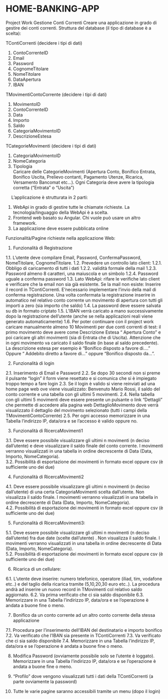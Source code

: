# HOME-BANKING-APP
Project Work Gestione Conti Correnti
Creare una applicazione in grado di gestire dei conti correnti. 
Struttura del database (il tipo di database è a scelta):

TContiCorrenti (decidere i tipi di dati)
1.	ContoCorrenteID		
2.	Email				 
3.	Password			
4.	CognomeTitolare		
5.	NomeTitolare			
6.	DataApertura			
7.	IBAN
   
TMovimentiContoCorrente (decidere i tipi di dati)
1.	MovimentoID			
2.	ContoCorrenteID		
3.	Data				
4.	Importo			
5.	Saldo				
6.	CategoriaMovimentoID		
7.	DescrizioneEstesa		

TCategorieMovimenti  (decidere i tipi di dati)
1.	CategoriaMovimentoID		
2.	NomeCategoria			
3.	Tipologia 			 
Caricare delle CategorieMovimenti (Apertura Conto, Bonifico Entrata, Bonifico Uscita, Prelievo contanti, Pagamento Utenze, Ricarica, Versamento Bancomat etc…). Ogni Categoria deve avere la tipologia corretta (“Entrata” o “Uscita”)

 
L’applicazione è strutturata in 2 parti:
1.	WebApi in grado di gestire tutte le chiamate richieste. La tecnologia/linguaggio della WebApi è a scelta.
2.	Frontend web basato su Angular. Chi vuole può usare un altro framework.
3.	La applicazione deve essere pubblicata online
   
Funzionalità/Pagine richieste nella applicazione Web:
1.	Funzionalità di Registrazione

1.1.	L’utente deve compilare Email, Password, ConfermaPassword, NomeTitolare, CognomeTitolare.
1.2.	Prevedere un controllo lato client:
1.2.1.	Obbligo di caricamento di tutti i dati
1.2.2.	validità formale della mail
1.2.3.	Password almeno 8 caratteri, una maiuscola e un simbolo 
1.2.4.	Password uguale a conferma password
1.3.	Lato WebApi: rifare le verifiche lato client e verificare che la email non sia già esistente. Se la mail non esiste: Inserire il record in TContiCorrenti. E’necessario implementare l’invio della mail di conferma registrazione.  Una volta confermata la registrazione inserire in automatico nel relativo conto corrente un movimento di apertura con tutti gli importi a zero (sia importo che saldo)
1.4.	La password deve essere salvata su db in formato criptato
1.5.	L’IBAN verrà caricato a mano successivamente dopo la registrazione dell’utente (anche se nella applicazioni reali viene generato automaticamente)
1.6.	Per poter continuare con il project work caricare manualmente almeno 10 Movimenti per due  conti correnti di test: il primo movimento deve avere come Descrizione Estesa “ Apertura Conto” e poi caricare gli altri movimenti (sia di Entrata che di Uscita). Attenzione che in ogni movimento va caricato il saldo finale (in base al saldo precedente). La descrizione estesa per esempio è “Bonifico disposto a favore di….” Oppure “ Addebito diretto a favore di…” oppure “Bonifico disposto da…”.
  	
2.	Funzionalità di login

2.1.	Inserimento di Email e Password 
2.2.	Se dopo 30 secondi non si preme il pulsante “login” il form viene resettato e si comunica che si è impiegato troppo tempo a fare login
2.3.	Se il login è valido si viene reinviati ad una home page web ove viene visualizzato: Benvenuto Mario Rossi, il saldo del conto corrente e una tabella con gli ultimi 5 movimenti. 
2.4.	Nella tabella con gli ultimi 5 movimenti deve essere presente un pulsante o link  “Dettagli” che permette di accedere alla pagina web   DettaglioMovimento dove verrà  visualizzato il dettaglio del movimento selezionato (tutti i campi della TMovimentiContoCorrente)
2.5.	Per ogni accesso memorizzare in una Tabella  l’indirizzo IP, data/ora e se l’accesso è valido oppure no.
  	
3.	Funzionalità di RicercaMovimenti1

3.1.	Deve essere possibile visualizzare gli ultimi n movimenti (n deciso dall’utente) e deve visualizzare il saldo finale del conto corrente. I movimenti verranno visualizzati in una tabella in ordine decrescente di Data (Data, Importo, NomeCategoria).  
3.2.	Possibilità di esportazione dei movimenti in formato excel oppure csv (è sufficiente uno dei due)
  	
4.	Funzionalità di RicercaMovimenti2

4.1.	Deve essere possibile visualizzare  gli ultimi n movimenti (n deciso dall’utente)  di una certa CategoriaMovimenti scelta dall’utente. Non visualizza il saldo finale. I movimenti verranno visualizzati in una tabella in ordine decrescente di Data (Data, Importo, NomeCategoria).  
4.2.	Possibilità di esportazione dei movimenti in formato excel oppure csv (è sufficiente uno dei due)
  	
5.	Funzionalità di RicercaMovimenti3:

5.1.	Deve essere possibile visualizzare  gli ultimi n movimenti (n deciso dall’utente)  fra due date (scelte dall’utente) . Non visualizza il saldo finale.  I movimenti verranno visualizzati in una tabella  in ordine decrescente di Data (Data, Importo, NomeCategoria).  
5.2.	Possibilità di esportazione dei movimenti in formato excel oppure csv (è sufficiente uno dei due)
  	
6.	Ricarica di un cellulare:

6.1.	L’utente deve inserire: numero telefonico, operatore (iliad, tim, vodafone etc..) e del taglio della ricarica tramite (5,10,20,30 euro etc..). La procedura andrà ad inserire un nuovo record in TMovimenti col relativo saldo aggiornato.
6.2.	Va prima verificato che ci sia saldo disponibile
6.3.	Memorizzare in una Tabella  l’indirizzo IP, data/ora e se l’operazione è andata a buone fine o meno.
  	
7.	Bonifico da un conto corrente ad un altro conto corrente della stessa applicazione

7.1.	Procedura per l’inserimento dell’IBAN del destinatario e importo bonifico
7.2.	Va verificato che l’IBAN sia presente in TContiCorrenti
7.3.	Va verificato che ci sia saldo disponibile
7.4.	Memorizzare in una Tabella  l’indirizzo IP, data/ora e se l’operazione è andata a buone fine o meno.
  	
8.	Modifica Password (ovviamente possibile solo se l’utente è loggato). Memorizzare in una Tabella  l’indirizzo IP, data/ora e se l’operazione è andata a buone fine o meno.


9.	“Profilo” dove vengono visualizzati tutti i dati della  TContiCorrenti (a parte ovviamente la password)

    
10.	Tutte le varie pagine saranno accessibili tramite un menu (dopo il login) 
